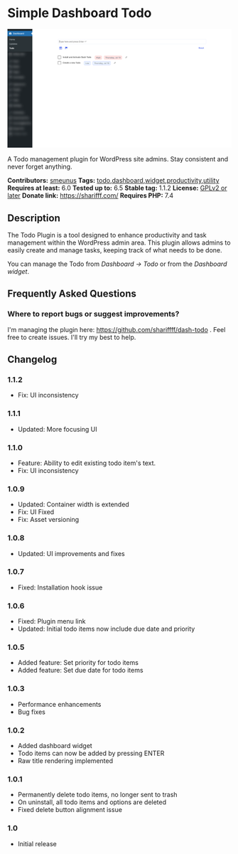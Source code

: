 # Simple Dashboard Todo

![Alt text](.wordpress-org/screenshot-1.png?raw=true 'Optional Title')

A Todo management plugin for WordPress site admins. Stay consistent and never forget anything.

**Contributors:** [smeunus](https://profiles.wordpress.org/smeunus)
**Tags:** [todo](https://wordpress.org/plugins/tags/todo),[dashboard](https://wordpress.org/plugins/tags/dashboard),[widget](https://wordpress.org/plugins/tags/widget),[productivity](https://wordpress.org/plugins/tags/productivity),[utility](https://wordpress.org/plugins/tags/utility)
**Requires at least:** 6.0
**Tested up to:** 6.5
**Stable tag:** 1.1.2
**License:** [GPLv2 or later](https://www.gnu.org/licenses/gpl-2.0.html)
**Donate link:** https://sharifff.com/
**Requires PHP:** 7.4

## Description

The Todo Plugin is a tool designed to enhance productivity and task management within the WordPress admin area. This plugin allows admins to easily create and manage tasks, keeping track of what needs to be done.

You can manage the Todo from _Dashboard -> Todo_ or from the _Dashboard widget_.

## Frequently Asked Questions

### Where to report bugs or suggest improvements?

I'm managing the plugin here: https://github.com/shariffff/dash-todo . Feel free to create issues. I'll try my best to help.

## Changelog

### 1.1.2

- Fix: UI inconsistency

### 1.1.1

- Updated: More focusing UI

### 1.1.0

- Feature: Ability to edit existing todo item's text.
- Fix: UI inconsistency

### 1.0.9

- Updated: Container width is extended
- Fix: UI Fixed
- Fix: Asset versioning

### 1.0.8

- Updated: UI improvements and fixes

### 1.0.7

- Fixed: Installation hook issue

### 1.0.6

- Fixed: Plugin menu link
- Updated: Initial todo items now include due date and priority

### 1.0.5

- Added feature: Set priority for todo items
- Added feature: Set due date for todo items

### 1.0.3

- Performance enhancements
- Bug fixes

### 1.0.2

- Added dashboard widget
- Todo items can now be added by pressing ENTER
- Raw title rendering implemented

### 1.0.1

- Permanently delete todo items, no longer sent to trash
- On uninstall, all todo items and options are deleted
- Fixed delete button alignment issue

### 1.0

- Initial release
